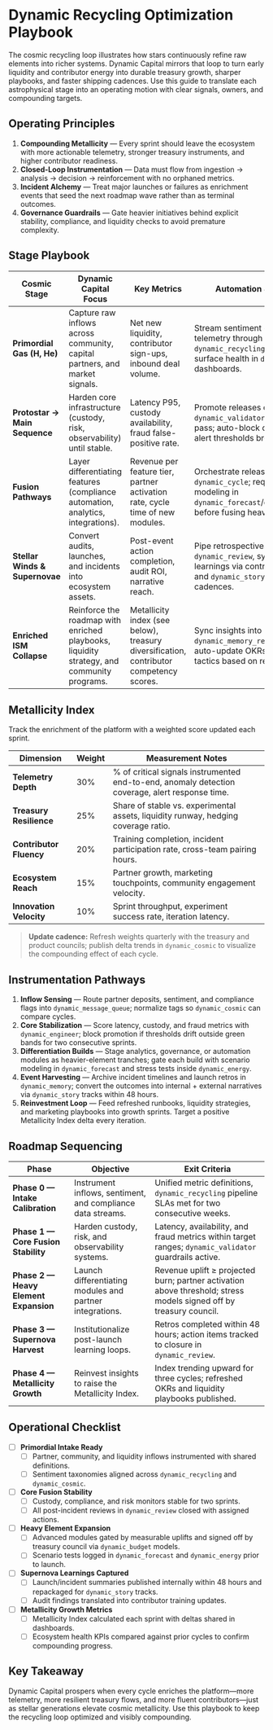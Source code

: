# Dynamic Recycling Optimization Playbook

The cosmic recycling loop illustrates how stars continuously refine raw elements into richer systems. Dynamic Capital mirrors that loop to turn early liquidity and contributor energy into durable treasury growth, sharper playbooks, and faster shipping cadences. Use this guide to translate each astrophysical stage into an operating motion with clear signals, owners, and compounding targets.

## Operating Principles

1. **Compounding Metallicity** — Every sprint should leave the ecosystem with more actionable telemetry, stronger treasury instruments, and higher contributor readiness.
2. **Closed-Loop Instrumentation** — Data must flow from ingestion → analysis → decision → reinforcement with no orphaned metrics.
3. **Incident Alchemy** — Treat major launches or failures as enrichment events that seed the next roadmap wave rather than as terminal outcomes.
4. **Governance Guardrails** — Gate heavier initiatives behind explicit stability, compliance, and liquidity checks to avoid premature complexity.

## Stage Playbook

| Cosmic Stage | Dynamic Capital Focus | Key Metrics | Automation & Signals |
| --- | --- | --- | --- |
| **Primordial Gas (H, He)** | Capture raw inflows across community, capital partners, and market signals. | Net new liquidity, contributor sign-ups, inbound deal volume. | Stream sentiment + inflow telemetry through `dynamic_recycling` ingestion, surface health in `dynamic_cosmic` dashboards. |
| **Protostar → Main Sequence** | Harden core infrastructure (custody, risk, observability) until stable. | Latency P95, custody availability, fraud false-positive rate. | Promote releases only when `dynamic_validator` guardrails pass; auto-block deploys when alert thresholds breach. |
| **Fusion Pathways** | Layer differentiating features (compliance automation, analytics, integrations). | Revenue per feature tier, partner activation rate, cycle time of new modules. | Orchestrate releases via `dynamic_cycle`; require scenario modeling in `dynamic_forecast`/`dynamic_energy` before fusing heavier elements. |
| **Stellar Winds & Supernovae** | Convert audits, launches, and incidents into ecosystem assets. | Post-event action completion, audit ROI, narrative reach. | Pipe retrospectives into `dynamic_review`, syndicate learnings via contributor portals and `dynamic_story` marketing cadences. |
| **Enriched ISM Collapse** | Reinforce the roadmap with enriched playbooks, liquidity strategy, and community programs. | Metallicity index (see below), treasury diversification, contributor competency scores. | Sync insights into `dynamic_memory_reconsolidation`; auto-update OKRs and liquidity tactics based on refreshed data. |

## Metallicity Index

Track the enrichment of the platform with a weighted score updated each sprint.

| Dimension | Weight | Measurement Notes |
| --- | --- | --- |
| **Telemetry Depth** | 30% | % of critical signals instrumented end-to-end, anomaly detection coverage, alert response time. |
| **Treasury Resilience** | 25% | Share of stable vs. experimental assets, liquidity runway, hedging coverage ratio. |
| **Contributor Fluency** | 20% | Training completion, incident participation rate, cross-team pairing hours. |
| **Ecosystem Reach** | 15% | Partner growth, marketing touchpoints, community engagement velocity. |
| **Innovation Velocity** | 10% | Sprint throughput, experiment success rate, iteration latency. |

> **Update cadence:** Refresh weights quarterly with the treasury and product councils; publish delta trends in `dynamic_cosmic` to visualize the compounding effect of each cycle.

## Instrumentation Pathways

1. **Inflow Sensing** — Route partner deposits, sentiment, and compliance flags into `dynamic_message_queue`; normalize tags so `dynamic_cosmic` can compare cycles.
2. **Core Stabilization** — Score latency, custody, and fraud metrics with `dynamic_engineer`; block promotion if thresholds drift outside green bands for two consecutive sprints.
3. **Differentiation Builds** — Stage analytics, governance, or automation modules as heavier-element tranches; gate each build with scenario modeling in `dynamic_forecast` and stress tests inside `dynamic_energy`.
4. **Event Harvesting** — Archive incident timelines and launch retros in `dynamic_memory`; convert the outcomes into internal + external narratives via `dynamic_story` tracks within 48 hours.
5. **Reinvestment Loop** — Feed refreshed runbooks, liquidity strategies, and marketing playbooks into growth sprints. Target a positive Metallicity Index delta every iteration.

## Roadmap Sequencing

| Phase | Objective | Exit Criteria |
| --- | --- | --- |
| **Phase 0 — Intake Calibration** | Instrument inflows, sentiment, and compliance data streams. | Unified metric definitions, `dynamic_recycling` pipeline SLAs met for two consecutive weeks. |
| **Phase 1 — Core Fusion Stability** | Harden custody, risk, and observability systems. | Latency, availability, and fraud metrics within target ranges; `dynamic_validator` guardrails active. |
| **Phase 2 — Heavy Element Expansion** | Launch differentiating modules and partner integrations. | Revenue uplift ≥ projected burn; partner activation above threshold; stress models signed off by treasury council. |
| **Phase 3 — Supernova Harvest** | Institutionalize post-launch learning loops. | Retros completed within 48 hours; action items tracked to closure in `dynamic_review`. |
| **Phase 4 — Metallicity Growth** | Reinvest insights to raise the Metallicity Index. | Index trending upward for three cycles; refreshed OKRs and liquidity playbooks published. |

## Operational Checklist

- [ ] **Primordial Intake Ready**
  - [ ] Partner, community, and liquidity inflows instrumented with shared definitions.
  - [ ] Sentiment taxonomies aligned across `dynamic_recycling` and `dynamic_cosmic`.
- [ ] **Core Fusion Stability**
  - [ ] Custody, compliance, and risk monitors stable for two sprints.
  - [ ] All post-incident reviews in `dynamic_review` closed with assigned actions.
- [ ] **Heavy Element Expansion**
  - [ ] Advanced modules gated by measurable uplifts and signed off by treasury council via `dynamic_budget` models.
  - [ ] Scenario tests logged in `dynamic_forecast` and `dynamic_energy` prior to launch.
- [ ] **Supernova Learnings Captured**
  - [ ] Launch/incident summaries published internally within 48 hours and repackaged for `dynamic_story` tracks.
  - [ ] Audit findings translated into contributor training updates.
- [ ] **Metallicity Growth Metrics**
  - [ ] Metallicity Index calculated each sprint with deltas shared in dashboards.
  - [ ] Ecosystem health KPIs compared against prior cycles to confirm compounding progress.

## Key Takeaway

Dynamic Capital prospers when every cycle enriches the platform—more telemetry, more resilient treasury flows, and more fluent contributors—just as stellar generations elevate cosmic metallicity. Use this playbook to keep the recycling loop optimized and visibly compounding.
